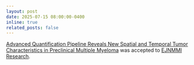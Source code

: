```yaml
---
layout: post
date: 2025-07-15 08:00:00-0400
inline: true
related_posts: false
---
```


 [Advanced Quantification Pipeline Reveals New Spatial and Temporal Tumor Characteristics in Preclinical Multiple Myeloma](https://ejnmmires.springeropen.com/articles/10.1186/s13550-025-01291-x) was accepted to [EJNMMI Research](https://ejnmmires.springeropen.com/).